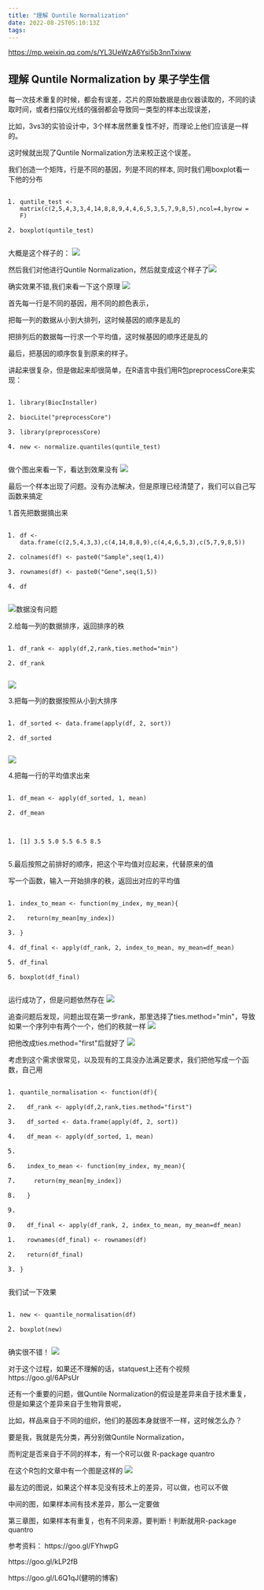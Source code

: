 ```yaml
---
title: "理解 Quntile Normalization"
date: 2022-08-25T05:10:13Z
tags: 
---
```

https://mp.weixin.qq.com/s/YL3UeWzA6Ysi5b3nnTxiww  

理解 Quntile Normalization by 果子学生信 
------
<div><p>每一次技术重复的时候，都会有误差，芯片的原始数据是由仪器读取的，不同的读取时间，或者扫描仪光线的强弱都会导致同一类型的样本出现误差，</p><p>比如，3vs3的实验设计中，3个样本居然重复性不好，而理论上他们应该是一样的。</p><p>这时候就出现了Quntile Normalization方法来校正这个误差。</p><p>我们创造一个矩阵，行是不同的基因，列是不同的样本, 同时我们用boxplot看一下他的分布</p><pre><ol><li><p><code><span>quntile_test </span><span>&lt;-</span><span> matrix</span><span>(</span><span>c</span><span>(</span><span>2</span><span>,</span><span>5</span><span>,</span><span>4</span><span>,</span><span>3</span><span>,</span><span>3</span><span>,</span><span>4</span><span>,</span><span>14</span><span>,</span><span>8</span><span>,</span><span>8</span><span>,</span><span>9</span><span>,</span><span>4</span><span>,</span><span>4</span><span>,</span><span>6</span><span>,</span><span>5</span><span>,</span><span>3</span><span>,</span><span>5</span><span>,</span><span>7</span><span>,</span><span>9</span><span>,</span><span>8</span><span>,</span><span>5</span><span>),</span><span>ncol</span><span>=</span><span>4</span><span>,</span><span>byrow </span><span>=</span><span> F</span><span>)</span></code></p></li><li><p><code><span>boxplot</span><span>(</span><span>quntile_test</span><span>)</span></code></p></li></ol></pre><p>大概是这个样子的： <img data-ratio="0.5112960760998811" data-src="https://mmbiz.qpic.cn/mmbiz_png/NDy5aEnReX2dicfwrRA7ooI6IlaBXpiaTL2JRomXO8nNtge3WHMYuPxN93ribF8colPicIndeBooZ85mTtiaJpM16HA/640?wx_fmt=png" data-type="png" data-w="841" src="https://mmbiz.qpic.cn/mmbiz_png/NDy5aEnReX2dicfwrRA7ooI6IlaBXpiaTL2JRomXO8nNtge3WHMYuPxN93ribF8colPicIndeBooZ85mTtiaJpM16HA/640?wx_fmt=png"></p><p>然后我们对他进行Quntile Normalization，然后就变成这个样子了<img data-ratio="0.5172413793103449" data-src="https://mmbiz.qpic.cn/mmbiz_png/NDy5aEnReX2dicfwrRA7ooI6IlaBXpiaTLKZDo1snRUgAERldGuVbJsQ9DVNuqia93foO4Ly6sEv0Ecja56ia9pDYQ/640?wx_fmt=png" data-type="png" data-w="841" src="https://mmbiz.qpic.cn/mmbiz_png/NDy5aEnReX2dicfwrRA7ooI6IlaBXpiaTLKZDo1snRUgAERldGuVbJsQ9DVNuqia93foO4Ly6sEv0Ecja56ia9pDYQ/640?wx_fmt=png"></p><p>确实效果不错,我们来看一下这个原理 <img data-ratio="0.4339513325608343" data-src="https://mmbiz.qpic.cn/mmbiz_png/NDy5aEnReX2dicfwrRA7ooI6IlaBXpiaTLc7W0ACvKAbdaLYQRQTHicS4yEhRpYKxlcpNWrYH9rgb6HOicBemicGrcA/640?wx_fmt=png" data-type="png" data-w="1726" src="https://mmbiz.qpic.cn/mmbiz_png/NDy5aEnReX2dicfwrRA7ooI6IlaBXpiaTLc7W0ACvKAbdaLYQRQTHicS4yEhRpYKxlcpNWrYH9rgb6HOicBemicGrcA/640?wx_fmt=png"></p><p>首先每一行是不同的基因，用不同的颜色表示，</p><p>把每一列的数据从小到大排列，这时候基因的顺序是乱的</p><p>把排列后的数据每一行求一个平均值，这时候基因的顺序还是乱的</p><p>最后，把基因的顺序恢复到原来的样子。</p><p>讲起来很复杂，但是做起来却很简单，在R语言中我们用R包preprocessCore来实现：</p><pre><ol><li><p><code><span>library</span><span>(</span><span>BiocInstaller</span><span>)</span></code></p></li><li><p><code><span>biocLite</span><span>(</span><span>"preprocessCore"</span><span>)</span></code></p></li><li><p><code><span>library</span><span>(</span><span>preprocessCore</span><span>)</span></code></p></li><li><p><code><span>new</span><span> </span><span>&lt;-</span><span> normalize</span><span>.</span><span>quantiles</span><span>(</span><span>quntile_test</span><span>)</span></code></p></li></ol></pre><p>做个图出来看一下，看达到效果没有 <img data-ratio="0.5108173076923077" data-src="https://mmbiz.qpic.cn/mmbiz_png/NDy5aEnReX2dicfwrRA7ooI6IlaBXpiaTLdGg595pMbOA2aZCpbcPgf89ibsnia3gcsibZvTlNFvibEyH9gp4zkBaa5w/640?wx_fmt=png" data-type="png" data-w="832" src="https://mmbiz.qpic.cn/mmbiz_png/NDy5aEnReX2dicfwrRA7ooI6IlaBXpiaTLdGg595pMbOA2aZCpbcPgf89ibsnia3gcsibZvTlNFvibEyH9gp4zkBaa5w/640?wx_fmt=png"></p><p>最后一个样本出现了问题。没有办法解决，但是原理已经清楚了，我们可以自己写函数来搞定</p><p>1.首先把数据搞出来</p><pre><ol><li><p><code><span>df </span><span>&lt;-</span><span> data</span><span>.</span><span>frame</span><span>(</span><span>c</span><span>(</span><span>2</span><span>,</span><span>5</span><span>,</span><span>4</span><span>,</span><span>3</span><span>,</span><span>3</span><span>),</span><span>c</span><span>(</span><span>4</span><span>,</span><span>14</span><span>,</span><span>8</span><span>,</span><span>8</span><span>,</span><span>9</span><span>),</span><span>c</span><span>(</span><span>4</span><span>,</span><span>4</span><span>,</span><span>6</span><span>,</span><span>5</span><span>,</span><span>3</span><span>),</span><span>c</span><span>(</span><span>5</span><span>,</span><span>7</span><span>,</span><span>9</span><span>,</span><span>8</span><span>,</span><span>5</span><span>))</span></code></p></li><li><p><code><span>colnames</span><span>(</span><span>df</span><span>)</span><span> </span><span>&lt;-</span><span> paste0</span><span>(</span><span>"Sample"</span><span>,</span><span>seq</span><span>(</span><span>1</span><span>,</span><span>4</span><span>))</span></code></p></li><li><p><code><span>rownames</span><span>(</span><span>df</span><span>)</span><span> </span><span>&lt;-</span><span> paste0</span><span>(</span><span>"Gene"</span><span>,</span><span>seq</span><span>(</span><span>1</span><span>,</span><span>5</span><span>))</span></code></p></li><li><p><code><span>df</span></code></p></li></ol></pre><p><img data-ratio="0.4020408163265306" data-src="https://mmbiz.qpic.cn/mmbiz_png/NDy5aEnReX2dicfwrRA7ooI6IlaBXpiaTLdXDDCwv9vjjwl6n0Yomhia6Zv7k6zOcvwPJ1sf43N2dCGBDAkAdTsWA/640?wx_fmt=png" data-type="png" data-w="490" src="https://mmbiz.qpic.cn/mmbiz_png/NDy5aEnReX2dicfwrRA7ooI6IlaBXpiaTLdXDDCwv9vjjwl6n0Yomhia6Zv7k6zOcvwPJ1sf43N2dCGBDAkAdTsWA/640?wx_fmt=png">数据没有问题</p><p>2.给每一列的数据排序，返回排序的秩</p><pre><ol><li><p><code><span>df_rank </span><span>&lt;-</span><span> apply</span><span>(</span><span>df</span><span>,</span><span>2</span><span>,</span><span>rank</span><span>,</span><span>ties</span><span>.</span><span>method</span><span>=</span><span>"min"</span><span>)</span></code></p></li><li><p><code><span>df_rank</span></code></p></li></ol></pre><p><img data-ratio="0.3702213279678068" data-src="https://mmbiz.qpic.cn/mmbiz_png/NDy5aEnReX2dicfwrRA7ooI6IlaBXpiaTLYwibDMqjWibqVYK4FLeU1Z8gubic14rgyfzPia60ic2Io1pOZ5MzB1e5vhQ/640?wx_fmt=png" data-type="png" data-w="497" src="https://mmbiz.qpic.cn/mmbiz_png/NDy5aEnReX2dicfwrRA7ooI6IlaBXpiaTLYwibDMqjWibqVYK4FLeU1Z8gubic14rgyfzPia60ic2Io1pOZ5MzB1e5vhQ/640?wx_fmt=png"></p><p>3.把每一列的数据按照从小到大排序</p><pre><ol><li><p><code><span>df_sorted </span><span>&lt;-</span><span> data</span><span>.</span><span>frame</span><span>(</span><span>apply</span><span>(</span><span>df</span><span>,</span><span> </span><span>2</span><span>,</span><span> sort</span><span>))</span></code></p></li><li><p><code><span>df_sorted</span></code></p></li></ol></pre><p><img data-ratio="0.40315315315315314" data-src="https://mmbiz.qpic.cn/mmbiz_png/NDy5aEnReX2dicfwrRA7ooI6IlaBXpiaTL1E7duw0CqeratUDKdIelhWzX52d2CFdMkMeOh8b02kSPLjhWQO4EbQ/640?wx_fmt=png" data-type="png" data-w="444" src="https://mmbiz.qpic.cn/mmbiz_png/NDy5aEnReX2dicfwrRA7ooI6IlaBXpiaTL1E7duw0CqeratUDKdIelhWzX52d2CFdMkMeOh8b02kSPLjhWQO4EbQ/640?wx_fmt=png"></p><p>4.把每一行的平均值求出来</p><pre><ol><li><p><code><span>df_mean </span><span>&lt;-</span><span> apply</span><span>(</span><span>df_sorted</span><span>,</span><span> </span><span>1</span><span>,</span><span> mean</span><span>)</span></code></p></li><li><p><code><span>df_mean</span></code></p></li></ol></pre><pre><ol><li><p><code><span>[</span><span>1</span><span>]</span><span> </span><span>3.5</span><span> </span><span>5.0</span><span> </span><span>5.5</span><span> </span><span>6.5</span><span> </span><span>8.5</span></code></p></li></ol></pre><p>5.最后按照之前排好的顺序，把这个平均值对应起来，代替原来的值</p><p>写一个函数，输入一开始排序的秩，返回出对应的平均值</p><pre><ol><li><p><code><span>index_to_mean </span><span>&lt;-</span><span> </span><span>function</span><span>(</span><span>my_index</span><span>,</span><span> my_mean</span><span>){</span></code></p></li><li><p><code><span>  </span><span>return</span><span>(</span><span>my_mean</span><span>[</span><span>my_index</span><span>])</span></code></p></li><li><p><code><span>}</span></code></p></li><li><p><code><span>df_final </span><span>&lt;-</span><span> apply</span><span>(</span><span>df_rank</span><span>,</span><span> </span><span>2</span><span>,</span><span> index_to_mean</span><span>,</span><span> my_mean</span><span>=</span><span>df_mean</span><span>)</span></code></p></li><li><p><code><span>df_final</span></code></p></li><li><p><code><span>boxplot</span><span>(</span><span>df_final</span><span>)</span></code></p></li></ol></pre><p>运行成功了，但是问题依然存在 <img data-ratio="0.5894308943089431" data-src="https://mmbiz.qpic.cn/mmbiz_png/NDy5aEnReX2dicfwrRA7ooI6IlaBXpiaTLVcbpc0CpfVv7r8ADhic6wjDn4dzJ0sqOoRmFNA9yxxiaq23TsQLucKHg/640?wx_fmt=png" data-type="png" data-w="738" src="https://mmbiz.qpic.cn/mmbiz_png/NDy5aEnReX2dicfwrRA7ooI6IlaBXpiaTLVcbpc0CpfVv7r8ADhic6wjDn4dzJ0sqOoRmFNA9yxxiaq23TsQLucKHg/640?wx_fmt=png"></p><p>追查问题后发现，问题出现在第一步rank，那里选择了ties.method="min"，导致如果一个序列中有两个一个，他们的秩就一样 <img data-ratio="0.35671342685370744" data-src="https://mmbiz.qpic.cn/mmbiz_png/NDy5aEnReX2dicfwrRA7ooI6IlaBXpiaTL3thuiamYicPWfRiaa5CjdB375vQXZ3U5zyicomepgibKu07EXGz90mQlW4w/640?wx_fmt=png" data-type="png" data-w="499" src="https://mmbiz.qpic.cn/mmbiz_png/NDy5aEnReX2dicfwrRA7ooI6IlaBXpiaTL3thuiamYicPWfRiaa5CjdB375vQXZ3U5zyicomepgibKu07EXGz90mQlW4w/640?wx_fmt=png"></p><p>把他改成ties.method="first"后就好了 <img data-ratio="0.3532934131736527" data-src="https://mmbiz.qpic.cn/mmbiz_png/NDy5aEnReX2dicfwrRA7ooI6IlaBXpiaTLUib2eEPZvHCyn6tkH7sD2vwGUTSowN7aZSXMvWD5XBU4csVsibbv5HJQ/640?wx_fmt=png" data-type="png" data-w="501" src="https://mmbiz.qpic.cn/mmbiz_png/NDy5aEnReX2dicfwrRA7ooI6IlaBXpiaTLUib2eEPZvHCyn6tkH7sD2vwGUTSowN7aZSXMvWD5XBU4csVsibbv5HJQ/640?wx_fmt=png"></p><p>考虑到这个需求很常见，以及现有的工具没办法满足要求，我们把他写成一个函数，自己用</p><pre><ol><li><p><code><span>quantile_normalisation </span><span>&lt;-</span><span> </span><span>function</span><span>(</span><span>df</span><span>){</span></code></p></li><li><p><code><span>  df_rank </span><span>&lt;-</span><span> apply</span><span>(</span><span>df</span><span>,</span><span>2</span><span>,</span><span>rank</span><span>,</span><span>ties</span><span>.</span><span>method</span><span>=</span><span>"first"</span><span>)</span></code></p></li><li><p><code><span>  df_sorted </span><span>&lt;-</span><span> data</span><span>.</span><span>frame</span><span>(</span><span>apply</span><span>(</span><span>df</span><span>,</span><span> </span><span>2</span><span>,</span><span> sort</span><span>))</span></code></p></li><li><p><code><span>  df_mean </span><span>&lt;-</span><span> apply</span><span>(</span><span>df_sorted</span><span>,</span><span> </span><span>1</span><span>,</span><span> mean</span><span>)</span></code></p></li><li><p><code></code></p></li><li><p><code><span>  index_to_mean </span><span>&lt;-</span><span> </span><span>function</span><span>(</span><span>my_index</span><span>,</span><span> my_mean</span><span>){</span></code></p></li><li><p><code><span>    </span><span>return</span><span>(</span><span>my_mean</span><span>[</span><span>my_index</span><span>])</span></code></p></li><li><p><code><span>  </span><span>}</span></code></p></li><li><p><code></code></p></li><li><p><code><span>  df_final </span><span>&lt;-</span><span> apply</span><span>(</span><span>df_rank</span><span>,</span><span> </span><span>2</span><span>,</span><span> index_to_mean</span><span>,</span><span> my_mean</span><span>=</span><span>df_mean</span><span>)</span></code></p></li><li><p><code><span>  rownames</span><span>(</span><span>df_final</span><span>)</span><span> </span><span>&lt;-</span><span> rownames</span><span>(</span><span>df</span><span>)</span></code></p></li><li><p><code><span>  </span><span>return</span><span>(</span><span>df_final</span><span>)</span></code></p></li><li><p><code><span>}</span></code></p></li></ol></pre><p>我们试一下效果</p><pre><ol><li><p><code><span>new</span><span> </span><span>&lt;-</span><span> quantile_normalisation</span><span>(</span><span>df</span><span>)</span></code></p></li><li><p><code><span>boxplot</span><span>(</span><span>new</span><span>)</span></code></p></li></ol></pre><p>确实很不错！ <img data-ratio="0.5853658536585366" data-src="https://mmbiz.qpic.cn/mmbiz_png/NDy5aEnReX2dicfwrRA7ooI6IlaBXpiaTLsjeNl8eXkHegDOpZ48NtlyvdyictXHf6obX3RIRIJdZ8JWUWF5232JA/640?wx_fmt=png" data-type="png" data-w="738" src="https://mmbiz.qpic.cn/mmbiz_png/NDy5aEnReX2dicfwrRA7ooI6IlaBXpiaTLsjeNl8eXkHegDOpZ48NtlyvdyictXHf6obX3RIRIJdZ8JWUWF5232JA/640?wx_fmt=png"></p><p>对于这个过程，如果还不理解的话，statquest上还有个视频 https://goo.gl/6APsUr</p><p>还有一个重要的问题，做Quntile Normalization的假设是差异来自于技术重复，但是如果这个差异来自于生物背景呢，</p><p>比如，样品来自于不同的组织，他们的基因本身就很不一样，这时候怎么办？</p><p>要是我，我就是先分类，再分别做Quntile Normalization，</p><p>而判定是否来自于不同的样本，有一个R可以做 R-package quantro</p><p>在这个R包的文章中有一个图是这样的 <img data-ratio="0.6192250372578242" data-src="https://mmbiz.qpic.cn/mmbiz_png/NDy5aEnReX2dicfwrRA7ooI6IlaBXpiaTL84pLUykmuZkFnEEnIjQZMLLbibQUbeT7MAByxMCMMDibUbOmd24UrRkw/640?wx_fmt=png" data-type="png" data-w="1342" src="https://mmbiz.qpic.cn/mmbiz_png/NDy5aEnReX2dicfwrRA7ooI6IlaBXpiaTL84pLUykmuZkFnEEnIjQZMLLbibQUbeT7MAByxMCMMDibUbOmd24UrRkw/640?wx_fmt=png"></p><p>最左边的图说，如果这个样本见没有技术上的差异，可以做，也可以不做</p><p>中间的图，如果样本间有技术差异，那么一定要做</p><p>第三章图，如果样本有重复，也有不同来源，要判断！判断就用R-package quantro</p><p>参考资料： https://goo.gl/FYhwpG</p><p>https://goo.gl/kLP2fB</p><p>https://goo.gl/L6Q1qJ(健明的博客)</p><p><br></p></div>  

